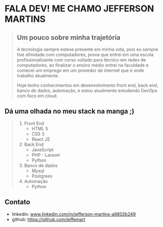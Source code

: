 # FALA DEV! ME CHAMO JEFFERSON MARTINS


>## **Um pouco sobre minha trajetória**
>
>A tecnologia sempre esteve presente em minha vida, pois eu sempre tive afinidade com computadores, prova que entrei em uma escola profissionalizante com curso voltado para técnico em redes de computadores, ao finalizar o ensino médio entrei na faculdade e comecei um emprego em um provedor de internet que é onde trabalho atualmente. 
>
>Hoje tenho conhecimentos em desenvolvimento front end, back end, banco de dados, automação, e estou atualmente estudando DevOps com foco em cloud.

## Dá uma olhada no meu stack na manga ;)

>1. Front End
>    * HTML 5
>    * CSS 3
>    * React JS
>2. Back End
>    * JavaScript
>    * PHP - Laravel
>    * Python
>3. Banco de dados
>    * Mysql
>    * Postgrees
>4. Automação
>    * Python 

## Contato 

- linkedin: www.linkedin.com/in/jefferson-martins-a6802b249
- github: https://github.com/jeffemart